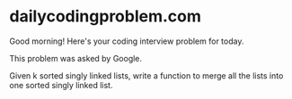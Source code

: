 # dailycodingproblem.com

Good morning! Here's your coding interview problem for today.

This problem was asked by Google.

Given k sorted singly linked lists, write a function to merge all the lists into one sorted singly linked list.
